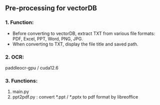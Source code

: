 ## Pre-processing for vectorDB

### 1. Function:

- Before converting to vectorDB, extract TXT from various file formats: PDF, Excel, PPT, Word, PNG, JPG.
- When converting to TXT, display the file title and saved path.


### 2. OCR:
paddleocr-gpu / cuda12.6

### 3. Functions:
1. main.py
2. ppt2pdf.py : convert *.ppt / *.pptx to pdf format by libreoffice